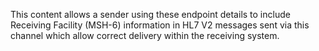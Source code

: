 This content allows a sender using these endpoint details to include Receiving Facility (MSH-6) information in HL7 V2 messages sent via this channel which allow correct delivery within the receiving system.
